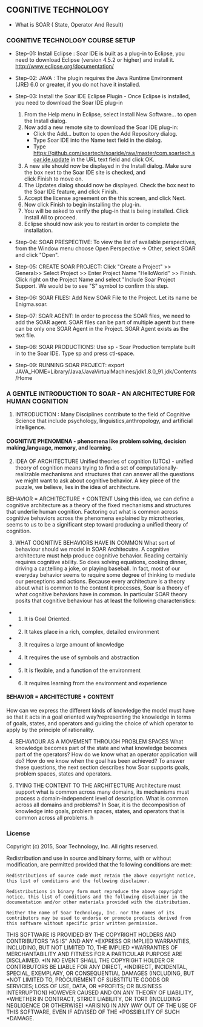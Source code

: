 ## COGNITIVE TECHNOLOGY
* What is SOAR ( State, Operator And Result)
### COGNITIVE TECHNOLOGY COURSE SETUP 
* Step-01: Install Eclipse : Soar IDE is built as a plug-in to Eclipse, you need to download Eclipse (version 4.5.2 or higher) and install it. http://www.eclipse.org/documentation/
* Step-02: JAVA : The plugin requires the Java Runtime Environment (JRE) 6.0 or greater, if you do not have it installed.
* Step-03: Install the Soar IDE Eclipse Plugin - Once Eclipse is installed, you need to download the Soar IDE plug-in
  
     1. From the Help menu in Eclipse, select Install New Software... to open the Install dialog.
     2. Now add a new remote site to download the Soar IDE plug-in:
        * Click the Add... button to open the Add Repository dialog.
        * Type Soar IDE into the Name text field in the dialog.
        * Type https://github.com/soartech/soaride/raw/master/com.soartech.soar.ide.update in the URL text field and click OK.
     4. A new site should now be displayed in the Install dialog. Make sure the box next to the Soar IDE site is checked, and     
        click Finish to move on.
     5. The Updates dialog should now be displayed. Check the box next to the Soar IDE feature, and click Finish.
     6. Accept the license agreement on the this screen, and click Next.
     7. Now click Finish to begin installing the plug-in.
     8. You will be asked to verify the plug-in that is being installed. Click Install All to proceed.
     9. Eclipse should now ask you to restart in order to complete the installation.
* Step-04: SOAR PRESPECTIVE: To view the list of available perspectives, from the Window menu choose Open Perspective -> Other, select 
  SOAR and click "Open".
* Step-05: CREATE SOAR PROJECT: Click "Create a Project" >> General>> Select Project >> Enter Project Name "HelloWorld" >> Finish. Click   right on the Project Name and select "Include Soar Project Support. We would be to see "S" symbol to confirm this step.
* Step-06: SOAR FILES: Add New SOAR File to the Project. Let its name be Enigma.soar. 
* Step-07: SOAR AGENT: In order to process the SOAR files, we need to add the SOAR agent. SOAR files can be part of multiple agentt but 
  there can be only one SOAR Agent in the Project. SOAR Agent exists as the text file.
* Step-08: SOAR PRODUCTIONS: Use sp - Soar Production template built in to the Soar IDE. Type sp and press ctl-space. 
* Step-09: RUNNING SOAR PROJECT: 
export JAVA_HOME=Library/Java/JavaVirtualMachines/jdk1.8.0_91.jdk/Contents/Home

### A GENTLE INTRODUCTION TO SOAR - AN ARCHITECTURE FOR HUMAN COGNITION

1. INTRODUCTION : Many Disciplines contribute to the field of Cognitive Science that include psychology, linguistics,anthropology, and artificial intelligence.

#### COGNITIVE PHENOMENA - phenomena like problem solving, decision making,language, memory, and learning.

2. IDEA OF ARCHITECTURE
Unified theories of cognition (UTCs) - unified theory of cognition means trying to find a set of computationally-realizable mechanisms and structures that can answer all the questions we might want to ask about cognitive behavior. A key piece of the puzzle, we believe, lies in the idea of architecture.

BEHAVIOR = ARCHITECTURE + CONTENT Using this idea, we can define a cognitive architecture as a theory of the fixed mechanisms and structures that underlie human cognition. Factoring out what is common across cognitive behaviors across the phenomena explained by microtheories, seems to us to be a significant step toward producing a unified theory of cognition.

3. WHAT COGNITIVE BEHAVIORS HAVE IN COMMON
What sort of behaviour should we model in SOAR Architecutre. A cognitive architecture must help produce cognitive behavior. Reading certainly requires cognitive ability. So does solving equations, cooking dinner, driving a car,telling a joke, or playing baseball. In fact, most of our everyday behavior seems to require some degree of thinking to mediate our perceptions and actions. Because every architecture is a theory about what is common to the content it processes, Soar is a theory of what cognitive behaviors have in common. In particular SOAR theory posits that cognitive behaviour has at least the following characteristics:

* 1. It is Goal Oriented.
* 2. It takes place in a rich, complex, detailed environment
* 3. It requires a large amount of knowledge
* 4. It requires the use of symbols and abstraction
* 5. It is flexible, and a function of the environment
* 6. It requires learning from the environment and experience

#### BEHAVIOR = ARCHITECTURE + CONTENT

How can we express the different kinds of knowledge the model must have so that it acts in a goal oriented way?representing the knowledge in terms of goals, states, and operators and guiding the choice of which operator to apply by the principle of rationality.

4. BEHAVIOUR AS A MOVEMENT THROUGH PROBLEM SPACES
What knowledge becomes part of the state and what knowledge becomes part of the operators? How do we know what an operator application will do? How do we know when the goal has been achieved? To answer these questions, the next section describes how Soar supports goals, problem spaces, states and operators.

5. TYING THE CONTENT TO THE ARCHITECTURE
Architecture must support what is common across many domains, its mechanisms must process a domain-independent level of description. What is common across all domains and problems? In Soar, it is the decomposition of knowledge into goals, problem spaces, states, and operators that is common across all problems. h

  
### License

Copyright (c) 2015, Soar Technology, Inc. All rights reserved.

Redistribution and use in source and binary forms, with or without modification, are permitted provided that the following conditions are met:

    Redistributions of source code must retain the above copyright notice, this list of conditions and the following disclaimer.

    Redistributions in binary form must reproduce the above copyright notice, this list of conditions and the following disclaimer in the documentation and/or other materials provided with the distribution.

    Neither the name of Soar Technology, Inc. nor the names of its contributors may be used to endorse or promote products derived from this software without specific prior written permission.

THIS SOFTWARE IS PROVIDED BY THE COPYRIGHT HOLDERS AND CONTRIBUTORS "AS IS" AND ANY *EXPRESS OR IMPLIED WARRANTIES, INCLUDING, BUT NOT LIMITED TO, THE IMPLIED *WARRANTIES OF MERCHANTABILITY AND FITNESS FOR A PARTICULAR PURPOSE ARE DISCLAIMED. *IN NO EVENT SHALL THE COPYRIGHT HOLDER OR CONTRIBUTORS BE LIABLE FOR ANY DIRECT, *INDIRECT, INCIDENTAL, SPECIAL, EXEMPLARY, OR CONSEQUENTIAL DAMAGES (INCLUDING, BUT *NOT LIMITED TO, PROCUREMENT OF SUBSTITUTE GOODS OR SERVICES; LOSS OF USE, DATA, OR *PROFITS; OR BUSINESS INTERRUPTION) HOWEVER CAUSED AND ON ANY THEORY OF LIABILITY, *WHETHER IN CONTRACT, STRICT LIABILITY, OR TORT (INCLUDING NEGLIGENCE OR OTHERWISE) *ARISING IN ANY WAY OUT OF THE USE OF THIS SOFTWARE, EVEN IF ADVISED OF THE *POSSIBILITY OF SUCH *DAMAGE.
